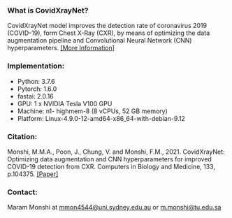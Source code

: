 ### What is CovidXrayNet?
CovidXrayNet model improves the detection rate of coronavirus 2019 (COVID-19), form Chest X-Ray (CXR), by means of optimizing the data augmentation pipeline and Convolutional Neural Network (CNN) hyperparameters.
[[More Information]](https://www.sciencedirect.com/science/article/pii/S0010482521001694) 


### Implementation: 
- Python: 3.7.6 
- Pytorch: 1.6.0
- fastai: 2.0.16
- GPU: 1 x NVIDIA Tesla V100 GPU
- Machine: n1- highmem-8 (8 vCPUs, 52 GB memory)
- Platform: Linux-4.9.0-12-amd64-x86_64-with-debian-9.12

### Citation:
Monshi, M.M.A., Poon, J., Chung, V. and Monshi, F.M., 2021. CovidXrayNet: Optimizing data augmentation and CNN hyperparameters for improved COVID-19 detection from CXR. Computers in Biology and Medicine, 133, p.104375. [[Paper]](https://www.sciencedirect.com/science/article/pii/S0010482521001694)

### Contact: 
Maram Monshi at mmon4544@uni.sydney.edu.au or m.monshi@tu.edu.sa 
